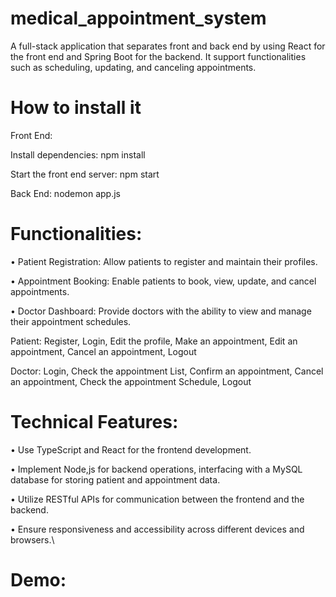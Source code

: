 # medical_appointment_system
A full-stack application that separates front and back end by using React for the front end and Spring Boot for the backend. It support functionalities such as scheduling, updating, and canceling appointments.

# How to install it
Front End:

Install dependencies: npm install

Start the front end server: npm start

Back End: nodemon app.js

# Functionalities:

• Patient Registration: Allow patients to register and maintain their profiles.

• Appointment Booking: Enable patients to book, view, update, and cancel appointments.

• Doctor Dashboard: Provide doctors with the ability to view and manage their appointment schedules.

Patient: Register, Login, Edit the profile, Make an appointment, Edit an appointment, Cancel an appointment, Logout

Doctor: Login, Check the appointment List, Confirm an appointment, Cancel an appointment, Check the appointment Schedule, Logout

# Technical Features:

• Use TypeScript and React for the frontend development.

• Implement Node,js for backend operations, interfacing with a MySQL database for storing patient and appointment data.

• Utilize RESTful APIs for communication between the frontend and the backend.

• Ensure responsiveness and accessibility across different devices and browsers.\

# Demo:
